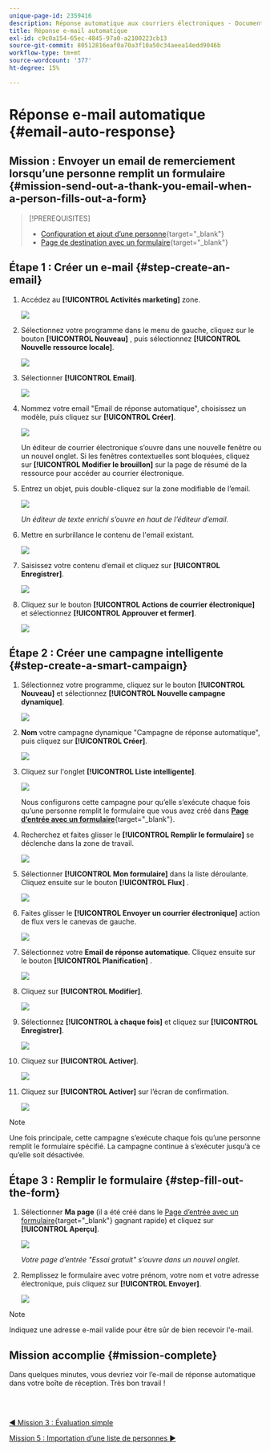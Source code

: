 ```yaml
---
unique-page-id: 2359416
description: Réponse automatique aux courriers électroniques - Documents Marketo - Documentation du produit
title: Réponse e-mail automatique
exl-id: c9c0a154-65ec-4845-97a0-a2100223cb13
source-git-commit: 80512816eaf0a70a3f10a50c34aeea14edd9046b
workflow-type: tm+mt
source-wordcount: '377'
ht-degree: 15%

---
```


# Réponse e-mail automatique {#email-auto-response}

## Mission : Envoyer un email de remerciement lorsqu’une personne remplit un formulaire {#mission-send-out-a-thank-you-email-when-a-person-fills-out-a-form}

>[!PREREQUISITES]
>
>* [Configuration et ajout d’une personne](/help/marketo/getting-started/quick-wins/get-set-up-and-add-a-person.md){target="_blank"}
>* [Page de destination avec un formulaire](/help/marketo/getting-started/quick-wins/landing-page-with-a-form.md){target="_blank"}


## Étape 1 : Créer un e-mail {#step-create-an-email}

1. Accédez au **[!UICONTROL Activités marketing]** zone.

   ![](assets/email-auto-response-1.png)

1. Sélectionnez votre programme dans le menu de gauche, cliquez sur le bouton **[!UICONTROL Nouveau]** , puis sélectionnez **[!UICONTROL Nouvelle ressource locale]**.

   ![](assets/email-auto-response-2.png)

1. Sélectionner **[!UICONTROL Email]**.

   ![](assets/email-auto-response-3.png)

1. Nommez votre email &quot;Email de réponse automatique&quot;, choisissez un modèle, puis cliquez sur **[!UICONTROL Créer]**.

   ![](assets/email-auto-response-4.png)

   Un éditeur de courrier électronique s’ouvre dans une nouvelle fenêtre ou un nouvel onglet. Si les fenêtres contextuelles sont bloquées, cliquez sur **[!UICONTROL Modifier le brouillon]** sur la page de résumé de la ressource pour accéder au courrier électronique.

1. Entrez un objet, puis double-cliquez sur la zone modifiable de l’email.

   ![](assets/email-auto-response-5.png)

   _Un éditeur de texte enrichi s’ouvre en haut de l’éditeur d’email._

1. Mettre en surbrillance le contenu de l&#39;email existant.

   ![](assets/email-auto-response-6.png)

1. Saisissez votre contenu d’email et cliquez sur **[!UICONTROL Enregistrer]**.

   ![](assets/email-auto-response-7.png)

1. Cliquez sur le bouton **[!UICONTROL Actions de courrier électronique]** et sélectionnez **[!UICONTROL Approuver et fermer]**.

   ![](assets/email-auto-response-8.png)

## Étape 2 : Créer une campagne intelligente {#step-create-a-smart-campaign}

1. Sélectionnez votre programme, cliquez sur le bouton **[!UICONTROL Nouveau]** et sélectionnez **[!UICONTROL Nouvelle campagne dynamique]**.

   ![](assets/email-auto-response-9.png)

1. **Nom** votre campagne dynamique &quot;Campagne de réponse automatique&quot;, puis cliquez sur **[!UICONTROL Créer]**.

   ![](assets/email-auto-response-10.png)

1. Cliquez sur l&#39;onglet **[!UICONTROL Liste intelligente]**.

   ![](assets/email-auto-response-11.png)

   Nous configurons cette campagne pour qu’elle s’exécute chaque fois qu’une personne remplit le formulaire que vous avez créé dans [**Page d’entrée avec un formulaire**](/help/marketo/getting-started/quick-wins/landing-page-with-a-form.md){target="_blank"}.

1. Recherchez et faites glisser le **[!UICONTROL Remplir le formulaire]** se déclenche dans la zone de travail.

   ![](assets/email-auto-response-12.png)

1. Sélectionner **[!UICONTROL Mon formulaire]** dans la liste déroulante. Cliquez ensuite sur le bouton **[!UICONTROL Flux]** .

   ![](assets/email-auto-response-13.png)

1. Faites glisser le **[!UICONTROL Envoyer un courrier électronique]** action de flux vers le canevas de gauche.

   ![](assets/email-auto-response-14.png)

1. Sélectionnez votre **Email de réponse automatique**. Cliquez ensuite sur le bouton **[!UICONTROL Planification]** .

   ![](assets/email-auto-response-15.png)

1. Cliquez sur **[!UICONTROL Modifier]**.

   ![](assets/email-auto-response-16.png)

1. Sélectionnez **[!UICONTROL à chaque fois]** et cliquez sur **[!UICONTROL Enregistrer]**.

   ![](assets/email-auto-response-17.png)

1. Cliquez sur **[!UICONTROL Activer]**.

   ![](assets/email-auto-response-18.png)

1. Cliquez sur **[!UICONTROL Activer]** sur l’écran de confirmation.

   ![](assets/email-auto-response-19.png)

>[!NOTE]
>
>Une fois principale, cette campagne s’exécute chaque fois qu’une personne remplit le formulaire spécifié. La campagne continue à s’exécuter jusqu’à ce qu’elle soit désactivée.

## Étape 3 : Remplir le formulaire {#step-fill-out-the-form}

1. Sélectionner **Ma page** (il a été créé dans le [Page d’entrée avec un formulaire](/help/marketo/getting-started/quick-wins/landing-page-with-a-form.md){target="_blank"} gagnant rapide) et cliquez sur **[!UICONTROL Aperçu]**.

   ![](assets/email-auto-response-20.png)

   _Votre page d’entrée &quot;Essai gratuit&quot; s’ouvre dans un nouvel onglet._

1. Remplissez le formulaire avec votre prénom, votre nom et votre adresse électronique, puis cliquez sur **[!UICONTROL Envoyer]**.

   ![](assets/email-auto-response-21.png)

>[!NOTE]
>
>Indiquez une adresse e-mail valide pour être sûr de bien recevoir l&#39;e-mail.

## Mission accomplie {#mission-complete}

Dans quelques minutes, vous devriez voir l’e-mail de réponse automatique dans votre boîte de réception. Très bon travail !

<br> 

[◄ Mission 3 : Évaluation simple](/help/marketo/getting-started/quick-wins/simple-scoring.md)

[Mission 5 : Importation d’une liste de personnes ►](/help/marketo/getting-started/quick-wins/import-a-list-of-people.md)
